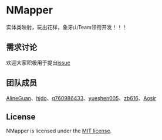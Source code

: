 # NMapper
实体类映射，玩出花样，象牙山Team领衔开发！！！   
  



## 需求讨论

欢迎大家积极用于提出[issue](https://github.com/night-moon-studio/NMapper/issues/new)

## 团队成员  

[AlineGuan](https://github.com/orgs/night-moon-studio/people/AlineGuan)、[hjdo](https://github.com/orgs/night-moon-studio/people/hjdo)、[q760986433](https://github.com/orgs/night-moon-studio/people/q760986433)、[yueshen005](https://github.com/orgs/night-moon-studio/people/yueshen005)、[zb616](https://github.com/orgs/night-moon-studio/people/zb616)、[Aosir](https://github.com/Aosir)

## License
NMapper is licensed under the [MIT license](LICENSE).


